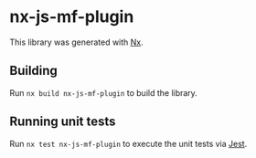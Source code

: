 # nx-js-mf-plugin

This library was generated with [Nx](https://nx.dev).

## Building

Run `nx build nx-js-mf-plugin` to build the library.

## Running unit tests

Run `nx test nx-js-mf-plugin` to execute the unit tests via [Jest](https://jestjs.io).
